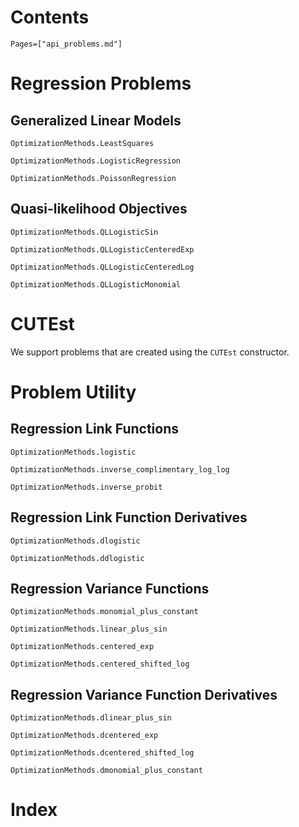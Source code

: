 # Contents

```@contents
Pages=["api_problems.md"]
```

# Regression Problems

## Generalized Linear Models

```@docs
OptimizationMethods.LeastSquares

OptimizationMethods.LogisticRegression

OptimizationMethods.PoissonRegression
```

## Quasi-likelihood Objectives

```@docs
OptimizationMethods.QLLogisticSin

OptimizationMethods.QLLogisticCenteredExp

OptimizationMethods.QLLogisticCenteredLog

OptimizationMethods.QLLogisticMonomial
```

# CUTEst

We support problems that are created using the `CUTEst` constructor.

# Problem Utility

## Regression Link Functions
```@docs
OptimizationMethods.logistic

OptimizationMethods.inverse_complimentary_log_log

OptimizationMethods.inverse_probit
```

## Regression Link Function Derivatives

```@docs
OptimizationMethods.dlogistic

OptimizationMethods.ddlogistic
```

## Regression Variance Functions
```@docs
OptimizationMethods.monomial_plus_constant

OptimizationMethods.linear_plus_sin

OptimizationMethods.centered_exp

OptimizationMethods.centered_shifted_log
```

## Regression Variance Function Derivatives

```@docs
OptimizationMethods.dlinear_plus_sin

OptimizationMethods.dcentered_exp

OptimizationMethods.dcentered_shifted_log

OptimizationMethods.dmonomial_plus_constant
```

# Index

```@index
```
